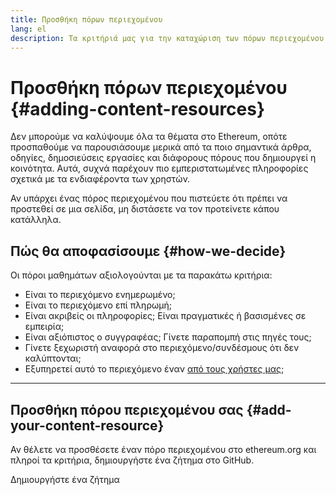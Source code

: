 ```yaml
---
title: Προσθήκη πόρων περιεχομένου
lang: el
description: Τα κριτήριά μας για την καταχώριση των πόρων περιεχομένου στο ethereum.org
---
```


# Προσθήκη πόρων περιεχομένου {#adding-content-resources}

Δεν μπορούμε να καλύψουμε όλα τα θέματα στο Ethereum, οπότε προσπαθούμε να παρουσιάσουμε μερικά από τα ποιο σημαντικά άρθρα, οδηγίες, δημοσιεύσεις εργασίες και διάφορους πόρους που δημιουργεί η κοινότητα. Αυτά, συχνά παρέχουν πιο εμπεριστατωμένες πληροφορίες σχετικά με τα ενδιαφέροντα των χρηστών.

Αν υπάρχει ένας πόρος περιεχομένου που πιστεύετε ότι πρέπει να προστεθεί σε μια σελίδα, μη διστάσετε να τον προτείνετε κάπου κατάλληλα.

## Πώς θα αποφασίσουμε {#how-we-decide}

Οι πόροι μαθημάτων αξιολογούνται με τα παρακάτω κριτήρια:

- Είναι το περιεχόμενο ενημερωμένο;
- Είναι το περιεχόμενο επί πληρωμή;
- Είναι ακριβείς οι πληροφορίες; Είναι πραγματικές ή βασισμένες σε εμπειρία;
- Είναι αξιόπιστος ο συγγραφέας; Γίνετε παραπομπή στις πηγές τους;
- Γίνετε ξεχωριστή αναφορά στο περιεχόμενο/συνδέσμους ότι δεν καλύπτονται;
- Εξυπηρετεί αυτό το περιεχόμενο έναν [από τους χρήστες μας](https://www.notion.so/efdn/Ethereum-org-User-Persona-Memo-b44dc1e89152457a87ba872b0dfa366c);

---

## Προσθήκη πόρου περιεχομένου σας {#add-your-content-resource}

Αν θέλετε να προσθέσετε έναν πόρο περιεχομένου στο ethereum.org και πληροί τα κριτήρια, δημιουργήστε ένα ζήτημα στο GitHub.

<ButtonLink href="https://github.com/ethereum/ethereum-org-website/issues/new?assignees=&labels=Type%3A+Feature&template=feature_request.yaml&title=">
  Δημιουργήστε ένα ζήτημα
</ButtonLink>
